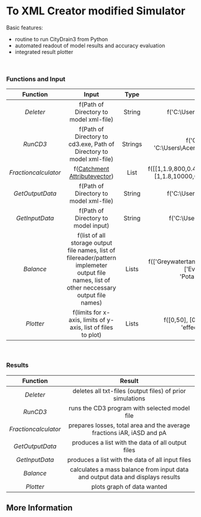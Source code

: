 # To XML Creator modified Simulator

Basic features:

 - routine to run CityDrain3 from Python
 - automated readout of model results and accuracy evaluation
 - integrated result plotter
 
<br>

### Functions and Input


| Function | Input  |  Type  | Example | 
| :------------: | :------------: |:---------------:|:---------------:|  	
|  _Deleter_  |  f(Path of Directory to model xml-file)  |  String  | f('C:\Users\Acer\Documents\GitHub\CD3Waterbalance\output') |
|  _RunCD3_  |  f(Path of Directory to cd3.exe, Path of Directory to model xml-file)  |  Strings  | f('C:\Program Files (x86)\CityDrain3\bin\cd3.exe', 'C:\Users\Acer\Documents\GitHub\CD3Waterbalance\output\model.xml') |
| _Fractioncalculator_ | f([Catchment Attributevector](https://github.com/ChristianF88/CD3Waterbalance/blob/master/doc/XML%20-%20Creator.md))  |  List  | f([[1,1.9,800,0.4,0.2,0.4,0.6,0.21,1.5,0.4,0.5,400,500,700,0.04,0.05,0.06],[1,1.8,10000,0,1,0,0.6,0.21,1.5,0.4,0.5,380,510,710,0.04,0.05,0.06]]) |
|  _GetOutputData_  |  f(Path of Directory to model xml-file)  |  String  |  f('C:\Users\Acer\Documents\GitHub\CD3Waterbalance\output')  | 
|  _GetInputData_  |  f(Path of Directory to model input)  |  String  |  f('C:\Users\Acer\Documents\GitHub\CD3Waterbalance\input') |
|  _Balance_  |  f(list of all storage output file names, list of filereader/pattern implemeter output file names, list of other neccessary output file names)  |  Lists  |  f(['Greywatertanklevels',  'Rainwatertanklevels', 'Stormwaterreservoirlevels'], ['Evapo_Model', 'Rain_Model'], ['Actual_Infiltration', 'Potable_Water_Demand', 'Sewer', 'Stormwaterdrain']) |
| _Plotter_ | f(limits for x-axis, limits of y-axis, list of files to plot)  |  Lists  | f([0,50], [0,10], ['Rain_Model', 'Stormwaterdrain', 'Evapo_Model', 'effective_rain','Indoor_Demand','Outdoor_Demand'])| 

<br>



### Results

| Function | Result |  
| :------------: | :------------: |
|  _Deleter_  |  deletes all txt-files (output files) of prior simulations |  
|  _RunCD3_  |  runs the CD3 program with selected model file  |  
| _Fractioncalculator_ |  prepares losses, total area and the average fractions iAR, iASD and pA   |  
|  _GetOutputData_  |  produces a list with the data of all output files  |  
|  _GetInputData_  |  produces a list with the data of all input files  |  
|  _Balance_  |  calculates a mass balance from input data and output data and displays results  | 
| _Plotter_ | plots graph of data wanted  |  

## More Information


<br>




        
